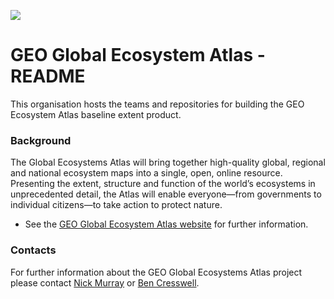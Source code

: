 ![](https://earthobservations.org/storage/app/resources/resize/400_0_0_0_auto/img_20e49191fd95e90e7a80d3f6e795558e.webp)

# GEO Global Ecosystem Atlas - README

This organisation hosts the teams and repositories for building the GEO Ecosystem Atlas baseline extent product.

### Background

The Global Ecosystems Atlas will bring together high-quality global, regional and national ecosystem maps into a single, open, online resource. Presenting the extent, structure and function of the world’s ecosystems in unprecedented detail, the Atlas will enable everyone—from governments to individual citizens—to take action to protect nature.

- See the  [GEO Global Ecosystem Atlas website](https://earthobservations.org/solutions/incubators/global-ecosystems-atlas) for further information.

### Contacts
For further information about the GEO Global Ecosystems Atlas project please contact [Nick Murray](nicholas.murray@jcu.edu.au) or [Ben Cresswell](benjamin.cresswell@jcu.edu.au).

